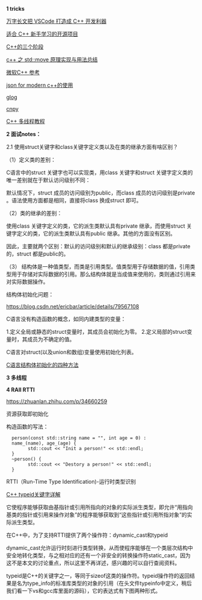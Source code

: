 **1 tricks**


[万字长文把 VSCode 打造成 C++ 开发利器](https://zhuanlan.zhihu.com/p/96819625)

[适合 C++ 新手学习的开源项目](https://zhuanlan.zhihu.com/p/273682109)

[C++的三个阶段](https://www.zhihu.com/people/lin-qi-53-1)

[c++ 之 std::move 原理实现与用法总结](https://blog.csdn.net/p942005405/article/details/84644069)

[微软C++ 参考 ](https://docs.microsoft.com/zh-cn/cpp/cpp/cpp-language-reference?view=msvc-160)

[json for modern c++的使用](https://blog.csdn.net/fengxinlinux/article/details/71037244)

[glog](https://github.com/google/glog)

[cnpy](https://github.com/rogersce/cnpy)

[C++ 多线程教程](https://github.com/sprinfall/cpp-thread-study)

**2 面试notes：** 

2.1 使用struct关键字和class关键字定义类以及在类的继承方面有啥区别？

（1）定义类的差别：

C语言中的struct 关键字也可以实现类，用class 关键字和struct 关键字定义类的唯一差别就在于默认访问级别不同：

默认情况下，struct 成员的访问级别为public，而class 成员的访问级别是private 。语法使用方面都是相同，直接将class 换成struct 即可。

（2）类的继承的差别：

使用class 关键字定义的类，它的派生类默认具有private 继承，而使用struct 关键字定义的类，它的派生类默认具有public 继承。其他的方面没有区别。

因此，主要就两个区别：默认的访问级别和默认的继承级别：class 都是private的，struct 都是public的。

（3） 结构体是一种值类型，而类是引用类型。值类型用于存储数据的值，引用类型用于存储对实际数据的引用。那么结构体就是当成值来使用的，类则通过引用来对实际数据操作。

结构体初始化问题：

https://blog.csdn.net/ericbar/article/details/79567108

C语言没有构造函数的概念，如同内建类型的变量：

1.定义全局或静态的struct变量时，其成员会初始化为零。
2.定义局部的struct变量时，其成员为不确定的值。

C语言对struct(以及union和数组)变量使用初始化列表。

[C语言结构体初始化的四种方法](https://blog.csdn.net/ericbar/article/details/79567108)

**3 多线程**


**4 RAII  RTTI**

https://zhuanlan.zhihu.com/p/34660259

资源获取即初始化

构造函数的写法：

      person(const std::string name = "", int age = 0) : 
      name_(name), age_(age) {
            std::cout << "Init a person!" << std::endl;
      }
      ~person() {
            std::cout << "Destory a person!" << std::endl;
      }


RTTI（Run-Time Type Identification)-运行时类型识别

[C++ typeid关键字详解](https://blog.csdn.net/gatieme/article/details/50947821)

它使程序能够获取由基指针或引用所指向的对象的实际派生类型，即允许“用指向基类的指针或引用来操作对象”的程序能够获取到“这些指针或引用所指对象”的实际派生类型。

在C++中，为了支持RTTI提供了两个操作符：dynamic_cast和typeid

dynamic_cast允许运行时刻进行类型转换，从而使程序能够在一个类层次结构中安全地转化类型，与之相对应的还有一个非安全的转换操作符static_cast，因为这不是本文的讨论重点，所以这里不再详述，感兴趣的可以自行查阅资料。

typeid是C++的关键字之一，等同于sizeof这类的操作符。typeid操作符的返回结果是名为type_info的标准库类型的对象的引用（在头文件typeinfo中定义，稍后我们看一下vs和gcc库里面的源码），它的表达式有下图两种形式。
 









